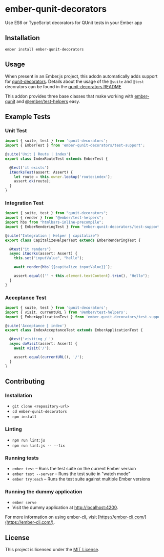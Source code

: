 ember-qunit-decorators
==============================================================================

Use ES6 or TypeScript decorators for QUnit tests in your Ember app

Installation
------------------------------------------------------------------------------

```
ember install ember-qunit-decorators
```


Usage
------------------------------------------------------------------------------

When present in an Ember.js project, this adodn automatically adds support for [qunit-decorators](https://github.com/mike-north/qunit-decorators). Details about the usage of the `@suite` and `@test` decorators can be found in the [qunit-decorators README](https://github.com/mike-north/qunit-decorators/blob/master/README.md)

This addon provides three base classes that make working with [ember-qunit](https://github.com/emberjs/ember-qunit) and [@ember/test-helpers](https://github.com/emberjs/ember-test-helpers) easy.


Example Tests
------------------------------------------------------------------------------

### Unit Test

```ts
import { suite, test } from 'qunit-decorators';
import { EmberTest } from 'ember-qunit-decorators/test-support';

@suite('Unit | Route | index')
export class IndexRouteTest extends EmberTest {

  @test('it exists')
  itWorksTest(assert: Assert) {
    let route = this.owner.lookup('route:index');
    assert.ok(route);
  }
}
```
### Integration Test

```ts
import { suite, test } from "qunit-decorators";
import { render } from "@ember/test-helpers";
import hbs from "htmlbars-inline-precompile";
import { EmberRenderingTest } from "ember-qunit-decorators/test-support";

@suite("Integration | Helper | capitalize")
export class CapitalizeHelperTest extends EmberRenderingTest {

  @test("it renders")
  async itWorks(assert: Assert) {
    this.set("inputValue", "hello");

    await render(hbs`{{capitalize inputValue}}`);

    assert.equal(('' + this.element.textContent).trim(), "Hello");
  }
}
```

### Acceptance Test

```ts
import { suite, test } from 'qunit-decorators';
import { visit, currentURL } from '@ember/test-helpers';
import { EmberApplicationTest } from 'ember-qunit-decorators/test-support';

@suite('Acceptance | index')
export class IndexAcceptanceTest extends EmberApplicationTest {

  @test('visiting / ')
  async doVisit(assert: Assert) {
    await visit('/');

    assert.equal(currentURL(), '/');
  }
}

```

Contributing
------------------------------------------------------------------------------

### Installation

* `git clone <repository-url>`
* `cd ember-qunit-decorators`
* `npm install`

### Linting

* `npm run lint:js`
* `npm run lint:js -- --fix`

### Running tests

* `ember test` – Runs the test suite on the current Ember version
* `ember test --server` – Runs the test suite in "watch mode"
* `ember try:each` – Runs the test suite against multiple Ember versions

### Running the dummy application

* `ember serve`
* Visit the dummy application at [http://localhost:4200](http://localhost:4200).

For more information on using ember-cli, visit [https://ember-cli.com/](https://ember-cli.com/).

License
------------------------------------------------------------------------------

This project is licensed under the [MIT License](LICENSE.md).
